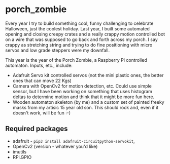 # porch_zombie
Every year I try to build something cool, funny challenging to celebrate Halloween, just the coolest holiday.  Last year, I built some automated opening and closing creepy crates and a really crappy motion controlled bot on a wire that was supposed to go back and forth across my porch.  I say crappy as stretching string and trying to do fine positioning with micro servos and low grade steppers were my downfall.

This year is the year of the Porch Zombie, a Raspberry Pi controlled automaton.  Inputs, etc., include:
- Adafruit Servo kit controlled servos (not the mini plastic ones, the better ones that can move 22 Kgs)
- Camera with OpenCv2  for motion detection, etc.  Could use simple sensor, but I have been working on something that uses histogram deltas to determine motion and think that it might be more fun here.
- Wooden automaton skeleton (by me) and a custom set of painted freeky masks from my artisic 15 year old son.  This should rock and, even if it doesn't work, will be fun :-)

## Required packages
- adafruit - `pip3 install adafruit-circuitpython-servokit`, 
- OpenCv2 (version - whatever you'd like)
- imutils
- RPi.GPIO
